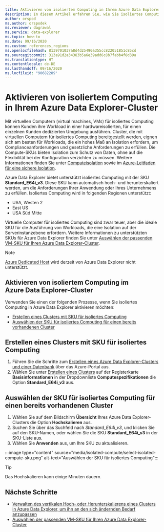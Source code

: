 ```yaml
---
title: Aktivieren von isoliertem Computing in Ihrem Azure Data Explorer-Cluster
description: In diesem Artikel erfahren Sie, wie Sie isoliertes Computing in Ihrem Azure Data Explorer-Cluster aktivieren, indem Sie die passende SKU auswählen.
author: orspod
ms.author: orspodek
ms.reviewer: dagrawal
ms.service: data-explorer
ms.topic: how-to
ms.date: 09/16/2020
ms.custom: references_regions
ms.openlocfilehash: 8139701037a8d4d25490a355cc822051851c85cd
ms.sourcegitcommit: 313a91d2a34383b5a6e39add6c8b7fabb4f8d39a
ms.translationtype: HT
ms.contentlocale: de-DE
ms.lasthandoff: 09/16/2020
ms.locfileid: "90682289"
---
```

# <a name="enable-isolated-compute-on-your-azure-data-explorer-cluster"></a>Aktivieren von isoliertem Computing in Ihrem Azure Data Explorer-Cluster

Mit virtuellen Computern (virtual machines, VMs) für isoliertes Computing können Kunden ihre Workload in einer hardwareisolierten, für einen einzelnen Kunden dedizierten Umgebung ausführen. Cluster, die mit virtuellen Computern für isoliertes Computing bereitgestellt werden, eignen sich am besten für Workloads, die ein hohes Maß an Isolation erfordern, um Complianceanforderungen und gesetzliche Anforderungen zu erfüllen. Die Compute-SKUs bieten Isolation zum Schutz von Daten, ohne auf die Flexibilität bei der Konfiguration verzichten zu müssen. Weitere Informationen finden Sie unter [Computeisolation](/azure/security/fundamentals/isolation-choices#compute-isolation) sowie im [Azure-Leitfaden für eine sichere Isolation](/azure/azure-government/azure-secure-isolation-guidance#compute-isolation). 

Azure Data Explorer bietet unterstützt isoliertes Computing mit der SKU **Standard_E64i_v3**. Diese SKU kann automatisch hoch- und herunterskaliert werden, um die Anforderungen Ihrer Anwendung oder Ihres Unternehmens zu erfüllen. Isoliertes Computing wird in folgenden Regionen unterstützt:
* USA, Westen 2
* East US 
* USA Süd Mitte

Virtuelle Computer für isoliertes Computing sind zwar teuer, aber die ideale SKU für die Ausführung von Workloads, die eine Isolation auf der Serverinstanzebene erfordern. Weitere Informationen zu unterstützten SKUs für Azure Data Explorer finden Sie unter [Auswählen der passenden VM-SKU für Ihren Azure Data Explorer-Cluster](manage-cluster-choose-sku.md).

> [!NOTE]
> [Azure Dedicated Host](https://azure.microsoft.com/services/virtual-machines/dedicated-host/) wird derzeit von Azure Data Explorer nicht unterstützt. 

## <a name="enable-isolated-compute-on-azure-data-explorer-cluster"></a>Aktivieren von isoliertem Computing im Azure Data Explorer-Cluster 

Verwenden Sie einen der folgenden Prozesse, wenn Sie isoliertes Computing in Azure Data Explorer aktivieren möchten:
* [Erstellen eines Clusters mit SKU für isoliertes Computing](#create-a-cluster-with-isolated-compute-sku)
* [Auswählen der SKU für isoliertes Computing für einen bereits vorhandenen Cluster](#select-the-isolated-compute-sku-on-an-existing-cluster)

## <a name="create-a-cluster-with-isolated-compute-sku"></a>Erstellen eines Clusters mit SKU für isoliertes Computing

1. Führen Sie die Schritte zum [Erstellen eines Azure Data Explorer-Clusters und einer Datenbank](create-cluster-database-portal.md) über das Azure-Portal aus.
1. Wählen Sie unter [Erstellen eines Clusters](create-cluster-database-portal.md#create-a-cluster) auf der Registerkarte **Basisinformationen** in der Dropdownliste **Computespezifikationen** die Option **Standard_E64i_v3** aus.

## <a name="select-the-isolated-compute-sku-on-an-existing-cluster"></a>Auswählen der SKU für isoliertes Computing für einen bereits vorhandenen Cluster

1. Wählen Sie auf dem Bildschirm **Übersicht** Ihres Azure Data Explorer-Clusters die Option **Hochskalieren** aus.
1. Suchen Sie über das Suchfeld nach *Standard_E64i_v3*, und klicken Sie auf den SKU-Namen, oder wählen Sie die SKU **Standard_E64i_v3** in der SKU-Liste aus.
1. Wählen Sie **Anwenden** aus, um Ihre SKU zu aktualisieren. 

:::image type="content" source="media/isolated-compute/select-isolated-compute-sku.png" alt-text="Auswählen der SKU für isoliertes Computing":::

> [!TIP]
> Das Hochskalieren kann einige Minuten dauern.

## <a name="next-steps"></a>Nächste Schritte

* [Verwalten des vertikalen Hoch- oder Herunterskalierens eines Clusters in Azure Data Explorer, um ihn an den sich ändernden Bedarf anzupassen](manage-cluster-vertical-scaling.md)
* [Auswählen der passenden VM-SKU für Ihren Azure Data Explorer-Cluster](manage-cluster-choose-sku.md)
